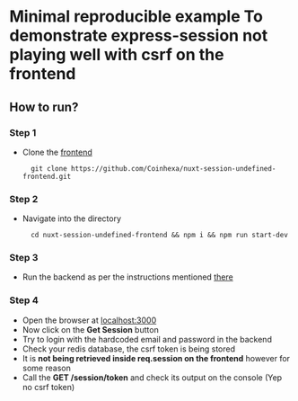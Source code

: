 # Minimal reproducible example To demonstrate express-session not playing well with csrf on the frontend

## How to run?

### Step 1

- Clone the [frontend](https://github.com/Coinhexa/nuxt-session-undefined-frontend)

        git clone https://github.com/Coinhexa/nuxt-session-undefined-frontend.git

### Step 2

- Navigate into the directory

        cd nuxt-session-undefined-frontend && npm i && npm run start-dev

### Step 3

- Run the backend as per the instructions mentioned [there](https://github.com/Coinhexa/nuxt-session-undefined-backend)

### Step 4

- Open the browser at [localhost:3000](http://localhost:3000)
- Now click on the **Get Session** button
- Try to login with the hardcoded email and password in the backend
- Check your redis database, the csrf token is being stored
- It is **not being retrieved inside req.session on the frontend** however for some reason
- Call the **GET /session/token** and check its output on the console (Yep no csrf token)
